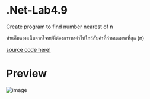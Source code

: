 # .Net-Lab4.9
Create program to find number nearest of n

ทำแล็บดอทเน็ตจากโจทย์ที่ต้องการหาค่าให้ใกล้กับค่าที่กำหนดมากที่สุด (n)

[source code here!](https://github.com/Z0TEExt/.Net-Lab4.9/blob/master/dotNet-Lab4.9/Program.cs)

# Preview
![image](https://user-images.githubusercontent.com/53619535/213425162-d46b57f9-e4c9-474e-8f8a-d60f2e98143f.png)
